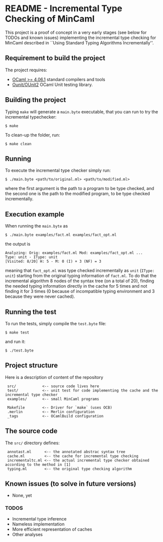 # README - Incremental Type Checking of MinCaml

This project is a proof of concept in a very early stages (see below
for TODOs and known issues) implementing the incremental type checking for MinCaml
described in ``Using Standard Typing Algorithms Incrementally''.

## Requirement to build the project #

The project requires:

- [OCaml >= 4.06.1](http://www.ocaml.org/) standard compilers and tools
- [Ounit/OUnit2](http://ounit.forge.ocamlcore.org/) OCaml Unit testing library. 

## Building the project #
Typing `make` will generate a `main.byte` executable, that you can run to try the incremental typechecker:
```
$ make
```

To clean-up the folder, run:
```
$ make clean
```

## Running #
To execute the incremental type checker simply run:
```
$ ./main.byte <path/to/original.ml> <path/to/modified.ml>
```
where the first argument is the path to a program to be type checked, and the second one is the path to the modified program, to be type checked incrementally.

## Execution example

When running the ``main.byte`` as
```
$ ./main.byte examples/fact.ml examples/fact_opt.ml
```
the output is
```
Analyzing: Orig: examples/fact.ml Mod: examples/fact_opt.ml ...
Type: unit - IType: unit
[Visited: 8/20] H: 5 - M: 0 (I) + 3 (NF) = 3
```
meaning that ``fact_opt.ml`` was type checked incrementally as ``unit`` (``IType: unit``) starting from the original typing information of ``fact.ml``.
To do that the incremental algorithm 8 nodes of the syntax tree (on a total of 20), finding the needed typing information directly in the cache for 5 times and not finding it for 3 times (0 because of incompatible typing environment and 3 because they were never cached).

## Running the test #
To run the tests, simply compile the `test.byte` file:
```
$ make test
```
and run it:
```
$ ./test.byte
```

## Project structure #

Here is a description of content of the repository

     src/            <-- source code lives here
     test/	         <-- unit test for code implementing the cache and the incremental type checker
     examples/       <-- small MinCaml programs

     Makefile        <-- Driver for `make` (uses OCB)
     .merlin         <-- Merlin configuration
     _tags           <-- OCamlBuild configuration

## The source code

The `src/` directory defines:

     annotast.ml      <-- the annotated abstrac syntax tree
     cache.ml         <-- the cache for incremental type checking
     incrementaltc.ml <-- the actual incremental type checker obtained according to the method in [1]
     typing.ml        <-- the original type checking algorithm

## Known issues (to solve in future versions) #
- None, yet

### TODOS #
- Incremental type inference
- Nameless implementation
- More efficient representation of caches
- Other analyses